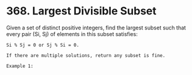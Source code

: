 # 368. Largest Divisible Subset

Given a set of distinct positive integers, find the largest subset such that every
        pair (Si, Sj) of elements in this subset satisfies:

    Si % Sj = 0 or Sj % Si = 0.

    If there are multiple solutions, return any subset is fine.

    Example 1: